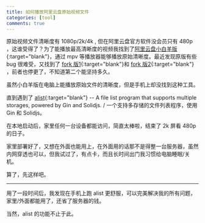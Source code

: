 ```yaml
---
title: 如何播放阿里云盘原始视频文件
categories: [tool]
comments: true
---
```


原始视频文件清晰度有 1080p/2k/4k , 但在阿里云盘官方软件没会员只有 480p ，这谁受得了？为了能播放最高清晰度的视频我找到了[阿里云盘小白羊版](https://github.com/liupan1890/aliyunpan){:target="blank"}，通过 mpv 等播放器能够播放原始清晰度。最近发现原版有些 bug 很难受，又找到了 [fork 版1](https://github.com/odomu/aliyunpan){:target="blank"}和 [fork 版2](https://github.com/gaozhangmin/aliyunpan){:target="blank"} ，前者也停更了，不知道第二个能坚持多久。

虽然小白羊版在电脑上能播放原始文件的清晰度，但是手机上却没找到这种工具。

直到遇到了 [alist](https://github.com/alist-org/alist){:target="blank"} -- A file list program that supports multiple storages, powered by Gin and Solidjs. / 一个支持多存储的文件列表程序，使用 Gin 和 Solidjs。

在本地启动后，家里任何一台设备都能访问，简直太棒啦，结束了 2k 屏看 480p 的日子。

家里部署好了，又想在外面也能用上，在外面用的话那不是得整一台服务器，虽然内网穿透也可以，但我试过了，有点卡，而且长时间出门我习惯给电脑睡眠/关机。

算了，先这样吧。

------

用了一段时间后，我发现在手机上跑 alist 更舒服，可以完美解决我的所有问题，家里/外面都能用了，还省了服务器的钱。

当然，alist 的功能不止于此。

